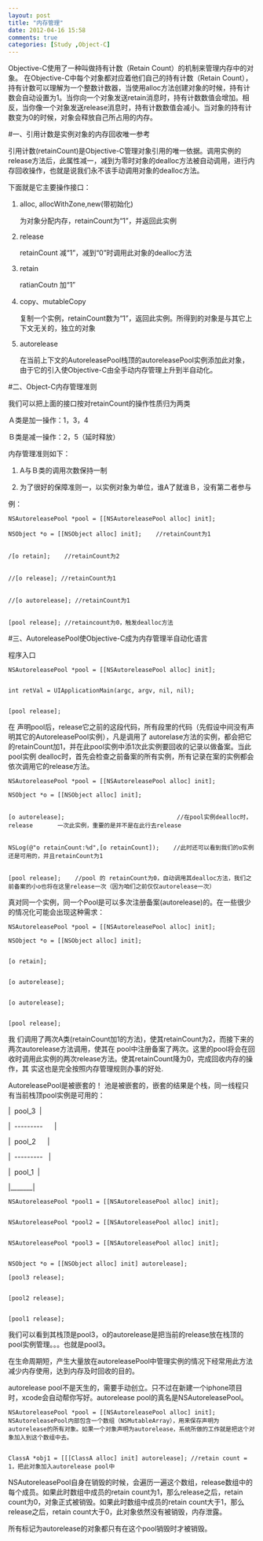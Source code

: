 ```yaml
---
layout: post
title: "内存管理"
date: 2012-04-16 15:58
comments: true
categories: [Study ,Object-C]
---
```

Objective-C使用了一种叫做持有计数（Retain Count）的机制来管理内存中的对象。
在Objective-C中每个对象都对应着他们自己的持有计数（Retain Count），持有计数可以理解为一个整数计数器，当使用alloc方法创建对象的时候，持有计数会自动设置为1。当你向一个对象发送retain消息时，持有计数数值会增加。相反，当你像一个对象发送release消息时，持有计数数值会减小。当对象的持有计数变为0的时候，对象会释放自己所占用的内存。


<!--more-->

#一、引用计数是实例对象的内存回收唯一参考

引用计数(retainCount)是Objective-C管理对象引用的唯一依据。调用实例的release方法后，此属性减一，减到为零时对象的dealloc方法被自动调用，进行内存回收操作，也就是说我们永不该手动调用对象的dealloc方法。

下面就是它主要操作接口：

1. alloc, allocWithZone,new(带初始化)

	为对象分配内存，retainCount为“1”，并返回此实例
	
2. release

	retainCount 减“1”，减到“0”时调用此对象的dealloc方法
	
3. retain

	ratianCoutn 加“1”
	
4. copy、mutableCopy

	复制一个实例，retainCount数为“1”，返回此实例。所得到的对象是与其它上下文无关的，独立的对象
	
5. autorelease

	在当前上下文的AutoreleasePool栈顶的autoreleasePool实例添加此对象，由于它的引入使Objective-C由全手动内存管理上升到半自动化。
	
#二、Object-C内存管理准则

我们可以把上面的接口按对retainCount的操作性质归为两类

Ａ类是加一操作：1，3，4
Ｂ类是减一操作：2，5（延时释放）内存管理准则如下：
1. A与Ｂ类的调用次数保持一制
2. 为了很好的保障准则一，以实例对象为单位，谁A了就谁Ｂ，没有第二者参与例：  

		
	NSAutoreleasePool *pool = [[NSAutoreleasePool alloc] init];
		NSObject *o = [[NSObject alloc] init];    //retainCount为1
		/[o retain];    //retainCount为2
		//[o release]; //retainCount为1
		//[o autorelease]; //retainCount为1
		[pool release]; //retaincount为0，触发dealloc方法 
	

#三、AutoreleasePool使Objective-C成为内存管理半自动化语言
程序入口
	NSAutoreleasePool *pool = [[NSAutoreleasePool alloc] init];
		int retVal = UIApplicationMain(argc, argv, nil, nil);
		[pool release];
	

在 声明pool后，release它之前的这段代码，所有段里的代码（先假设中间没有声明其它的AutoreleasePool实例），凡是调用了 autorelase方法的实例，都会把它的retainCount加1，并在此pool实例中添1次此实例要回收的记录以做备案。当此pool实例 dealloc时，首先会检查之前备案的所有实例，所有记录在案的实例都会依次调用它的release方法。



	NSAutoreleasePool *pool = [[NSAutoreleasePool alloc] init];
		NSObject *o = [[NSObject alloc] init];
		[o autorelease];                                //在pool实例dealloc时，release		一次此实例，重要的是并不是在此行去release
		NSLog(@"o retainCount:%d",[o retainCount]);    //此时还可以看到我们的o实例还是可用的，并且retainCount为1
		[pool release];    //pool 的 retainCount为0，自动调用其dealloc方法，我们之前备案的小o也将在这里release一次（因为咱们之前仅仅autorelease一次）
	
	



真对同一个实例，同一个Pool是可以多次注册备案(autorelease)的。在一些很少的情况化可能会出现这种需求：




	NSAutoreleasePool *pool = [[NSAutoreleasePool alloc] init];
		NSObject *o = [[NSObject alloc] init];
		[o retain];
		[o autorelease];
		[o autorelease];
		[pool release];
	




我 们调用了两次A类(retainCount加1的方法)，使其retainCount为2，而接下来的两次autorelease方法调用，使其在 pool中注册备案了两次。这里的pool将会在回收时调用此实例的两次release方法。使其retainCount降为0，完成回收内存的操作，其 实这也是完全按照内存管理规则办事的好处.

AutoreleasePool是被嵌套的！池是被嵌套的，嵌套的结果是个栈，同一线程只有当前栈顶pool实例是可用的：

|  pool_3  |

|  ---------      |

|  pool_2      |

|  ---------   |


|  pool_1  |

|_______|






	NSAutoreleasePool *pool1 = [[NSAutoreleasePool alloc] init];
		NSAutoreleasePool *pool2 = [[NSAutoreleasePool alloc] init];
		NSAutoreleasePool *pool3 = [[NSAutoreleasePool alloc] init];
	
	NSObject *o = [[NSObject alloc] init] autorelease];
		[pool3 release];
		[pool2 release];
		[pool1 release];
	

我们可以看到其栈顶是pool3，o的autorelease是把当前的release放在栈顶的pool实例管理。。。也就是pool3。
在生命周期短，产生大量放在autoreleasePool中管理实例的情况下经常用此方法减少内存使用，达到内存及时回收的目的。
autorelease pool不是天生的，需要手动创立。只不过在新建一个iphone项目时，xcode会自动帮你写好。autorelease pool的真名是NSAutoreleasePool。
	NSAutoreleasePool *pool = [[NSAutoreleasePool alloc] init];    NSAutoreleasePool内部包含一个数组（NSMutableArray），用来保存声明为autorelease的所有对象。如果一个对象声明为autorelease，系统所做的工作就是把这个对象加入到这个数组中去。


	ClassA *obj1 = [[[ClassA alloc] init] autorelease]; //retain count = 1，把此对象加入autorelease pool中




NSAutoreleasePool自身在销毁的时候，会遍历一遍这个数组，release数组中的每个成员。如果此时数组中成员的retain count为1，那么release之后，retain count为0，对象正式被销毁。如果此时数组中成员的retain count大于1，那么release之后，retain count大于0，此对象依然没有被销毁，内存泄露。

所有标记为autorelease的对象都只有在这个pool销毁时才被销毁。



